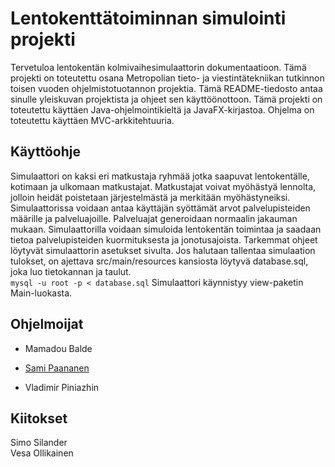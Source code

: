 # Lentokenttätoiminnan simulointi projekti

Tervetuloa lentokentän kolmivaihesimulaattorin dokumentaatioon. Tämä projekti on toteutettu osana Metropolian tieto- ja viestintätekniikan
tutkinnon toisen vuoden ohjelmistotuotannon projektia. Tämä README-tiedosto antaa sinulle yleiskuvan projektista ja ohjeet sen käyttöönottoon.
Tämä projekti on toteutettu käyttäen Java-ohjelmointikieltä ja JavaFX-kirjastoa. Ohjelma on toteutettu käyttäen MVC-arkkitehtuuria.

## Käyttöohje

Simulaattori on kaksi eri matkustaja ryhmää jotka saapuvat lentokentälle, kotimaan ja ulkomaan matkustajat. Matkustajat voivat myöhästyä lennolta, jolloin
heidät poistetaan järjestelmästä ja merkitään myöhästyneiksi. Simulaattorissa voidaan antaa käyttäjän syöttämät arvot palvelupisteiden määrille ja palveluajoille. Palveluajat generoidaan normaalin jakauman mukaan.
Simulaattorilla voidaan simuloida lentokentän toimintaa ja saadaan tietoa palvelupisteiden kuormituksesta ja jonotusajoista.
Tarkemmat ohjeet löytyvät simulaattorin asetukset sivulta.
Jos halutaan tallentaa simulaation tulokset, on ajettava src/main/resources kansiosta löytyvä database.sql, joka luo tietokannan ja taulut.  
``` mysql -u root -p < database.sql ```
Simulaattori käynnistyy view-paketin Main-luokasta. 

## Ohjelmoijat
- Mamadou Balde

- [Sami Paananen](
    https://users.metropolia.fi/~samipaan/CV/
)
- Vladimir Piniazhin

## Kiitokset
Simo Silander  
Vesa Ollikainen



